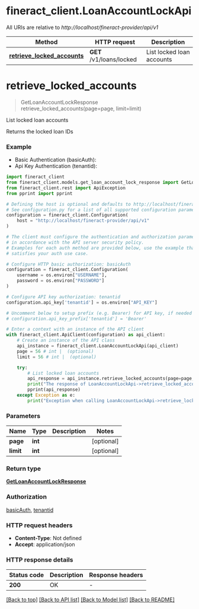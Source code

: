 # fineract_client.LoanAccountLockApi

All URIs are relative to *http://localhost/fineract-provider/api/v1*

Method | HTTP request | Description
------------- | ------------- | -------------
[**retrieve_locked_accounts**](LoanAccountLockApi.md#retrieve_locked_accounts) | **GET** /v1/loans/locked | List locked loan accounts


# **retrieve_locked_accounts**
> GetLoanAccountLockResponse retrieve_locked_accounts(page=page, limit=limit)

List locked loan accounts

Returns the locked loan IDs

### Example

* Basic Authentication (basicAuth):
* Api Key Authentication (tenantid):

```python
import fineract_client
from fineract_client.models.get_loan_account_lock_response import GetLoanAccountLockResponse
from fineract_client.rest import ApiException
from pprint import pprint

# Defining the host is optional and defaults to http://localhost/fineract-provider/api/v1
# See configuration.py for a list of all supported configuration parameters.
configuration = fineract_client.Configuration(
    host = "http://localhost/fineract-provider/api/v1"
)

# The client must configure the authentication and authorization parameters
# in accordance with the API server security policy.
# Examples for each auth method are provided below, use the example that
# satisfies your auth use case.

# Configure HTTP basic authorization: basicAuth
configuration = fineract_client.Configuration(
    username = os.environ["USERNAME"],
    password = os.environ["PASSWORD"]
)

# Configure API key authorization: tenantid
configuration.api_key['tenantid'] = os.environ["API_KEY"]

# Uncomment below to setup prefix (e.g. Bearer) for API key, if needed
# configuration.api_key_prefix['tenantid'] = 'Bearer'

# Enter a context with an instance of the API client
with fineract_client.ApiClient(configuration) as api_client:
    # Create an instance of the API class
    api_instance = fineract_client.LoanAccountLockApi(api_client)
    page = 56 # int |  (optional)
    limit = 56 # int |  (optional)

    try:
        # List locked loan accounts
        api_response = api_instance.retrieve_locked_accounts(page=page, limit=limit)
        print("The response of LoanAccountLockApi->retrieve_locked_accounts:\n")
        pprint(api_response)
    except Exception as e:
        print("Exception when calling LoanAccountLockApi->retrieve_locked_accounts: %s\n" % e)
```



### Parameters


Name | Type | Description  | Notes
------------- | ------------- | ------------- | -------------
 **page** | **int**|  | [optional] 
 **limit** | **int**|  | [optional] 

### Return type

[**GetLoanAccountLockResponse**](GetLoanAccountLockResponse.md)

### Authorization

[basicAuth](../README.md#basicAuth), [tenantid](../README.md#tenantid)

### HTTP request headers

 - **Content-Type**: Not defined
 - **Accept**: application/json

### HTTP response details

| Status code | Description | Response headers |
|-------------|-------------|------------------|
**200** | OK |  -  |

[[Back to top]](#) [[Back to API list]](../README.md#documentation-for-api-endpoints) [[Back to Model list]](../README.md#documentation-for-models) [[Back to README]](../README.md)

